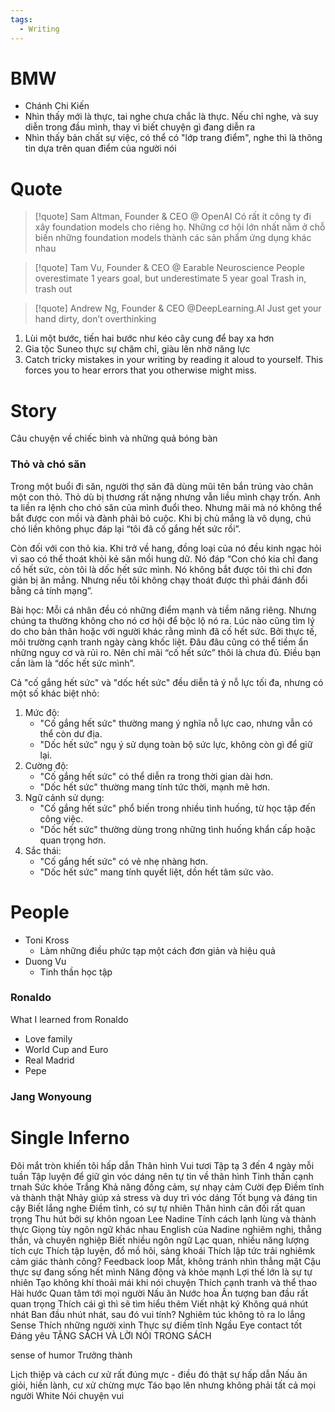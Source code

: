 ```yaml
---
tags:
  - Writing
---
```

# BMW

- Chánh Chi Kiến
- Nhìn thấy mới là thực, tai nghe chưa chắc là thực. Nếu chỉ nghe, và suy diễn trong đầu mình, thay vì biết chuyện gì đang diễn ra
- Nhìn thấy bản chất sự việc, có thể có "lớp trang điểm", nghe thì là thông tin dựa trên quan điểm của người nói

# Quote

> [!quote] Sam Altman, Founder & CEO @ OpenAI
> Có rất ít công ty đi xây foundation models cho riêng họ. Những cơ hội lớn nhất nằm ở chỗ biến những foundation models thành các sản phẩm ứng dụng khác nhau

> [!quote] Tam Vu, Founder & CEO @ Earable Neuroscience
> People overestimate 1 years goal, but underestimate 5 year goal
> Trash in, trash out

> [!quote] Andrew Ng, Founder & CEO @DeepLearning.AI
> Just get your hand dirty, don’t overthinking

1. Lùi một bước, tiến hai bước như kéo cây cung để bay xa hơn
2. Gia tộc Suneo thực sự chăm chỉ, giàu lên nhờ năng lực
3. Catch tricky mistakes in your writing by reading it aloud to yourself. This forces you to hear errors that you otherwise might miss.

# Story

Câu chuyện về chiếc bình và những quả bóng bàn

### Thỏ và chó săn

Trong một buổi đi săn, người thợ săn đã dùng mũi tên bắn trúng vào chân một con thỏ. Thỏ dù bị thương rất nặng nhưng vẫn liều mình chạy trốn. Anh ta liền ra lệnh cho chó săn của mình đuổi theo. Nhưng mãi mà nó không thể bắt được con mồi và đành phải bỏ cuộc. Khi bị chủ mắng là vô dụng, chú chó liền không phục đáp lại “tôi đã cố gắng hết sức rồi”.

Còn đối với con thỏ kia. Khi trở về hang, đồng loại của nó đều kinh ngạc hỏi vì sao có thể thoát khỏi kẻ săn mồi hung dữ. Nó đáp “Con chó kia chỉ đang cố hết sức, còn tôi là dốc hết sức mình. Nó không bắt được tôi thì chỉ đơn giản bị ăn mắng. Nhưng nếu tôi không chạy thoát được thì phải đánh đổi bằng cả tính mạng”.

Bài học: Mỗi cá nhân đều có những điểm mạnh và tiềm năng riêng. Nhưng chúng ta thường không cho nó cơ hội để bộc lộ nó ra. Lúc nào cũng tìm lý do cho bản thân hoặc với người khác rằng mình đã cố hết sức. Bởi thực tế, môi trường cạnh tranh ngày càng khốc liệt. Đâu đâu cũng có thể tiềm ẩn những nguy cơ và rủi ro. Nên chỉ mãi “cố hết sức” thôi là chưa đủ. Điều bạn cần làm là “dốc hết sức mình”.

Cả "cố gắng hết sức" và "dốc hết sức" đều diễn tả ý nỗ lực tối đa, nhưng có một số khác biệt nhỏ:

1. Mức độ:
    - "Cố gắng hết sức" thường mang ý nghĩa nỗ lực cao, nhưng vẫn có thể còn dư địa.
    - "Dốc hết sức" ngụ ý sử dụng toàn bộ sức lực, không còn gì để giữ lại.
2. Cường độ:
    - "Cố gắng hết sức" có thể diễn ra trong thời gian dài hơn.
    - "Dốc hết sức" thường mang tính tức thời, mạnh mẽ hơn.
3. Ngữ cảnh sử dụng:
    - "Cố gắng hết sức" phổ biến trong nhiều tình huống, từ học tập đến công việc.
    - "Dốc hết sức" thường dùng trong những tình huống khẩn cấp hoặc quan trọng hơn.
4. Sắc thái:
    - "Cố gắng hết sức" có vẻ nhẹ nhàng hơn.
    - "Dốc hết sức" mang tính quyết liệt, dồn hết tâm sức vào.

# People

- Toni Kross
	- Làm những điều phức tạp một cách đơn giản và hiệu quả
- Duong Vu
	- Tinh thần học tập

### Ronaldo

What I learned from Ronaldo

- Love family
- World Cup and Euro
- Real Madrid
- Pepe

### Jang Wonyoung

# Single Inferno

Đôi mắt tròn khiến tôi hấp dẫn
Thân hình
Vui tươi
Tập tạ 3 đến 4 ngày mỗi tuần
Tập luyện để giữ gìn vóc dáng nên tự tin về thân hình
Tinh thần cạnh trnah
Sức khỏe
Trắng
Khả năng đồng cảm, sự nhạy cảm
Cười đẹp
Điềm tĩnh và thành thật
Nhảy giúp xả stress và duy trì vóc dáng
Tốt bụng và đáng tin cậy
Biết lắng nghe
Điềm tĩnh, có sự tự nhiên
Thân hình cân đối rất quan trọng
Thu hút bởi sự khôn ngoan
Lee Nadine
Tính cách lạnh lùng và thành thực
Giọng tùy ngôn ngữ khác nhau
English của Nadine nghiêm nghị, thẳng thắn, và chuyên nghiệp
Biết nhiều ngôn ngữ
Lạc quan, nhiều năng lượng tích cực
Thích tập luyện, đổ mồ hôi, sảng khoái
Thích lập tức trải nghiêmk cảm giác thành công? Feedback loop
Mắt, không tránh nhìn thẳng mặt
Cậu thực sự đang sống hết mình
Năng động và khỏe mạnh
Lợi thế lớn là sự tự nhiên
Tạo không khí thoải mái khi nói chuyện
Thích cạnh tranh và thể thao
Hài hước
Quan tâm tới mọi người
Nấu ăn
Nước hoa
Ấn tượng ban đầu rất quan trọng
Thích cái gì thì sẽ tìm hiểu thêm
Viết nhật ký
Không quá nhút nhát
Ban đầu nhút nhát, sau đó vui tính?
Nghiêm túc không tỏ ra lo lắng
Sense
Thích những người xinh
Thực sự điềm tĩnh
Ngầu
Eye contact tốt
Đáng yêu
TẶNG SÁCH VÀ LỜI NÓI TRONG SÁCH

sense of humor
Trưởng thành

Lịch thiệp và cách cư xử rất đúng mực - điều đó thật sự hấp dẫn
Nấu ăn giỏi, hiền lành, cư xử chừng mực
Táo bạo lên nhưng không phải tất cả mọi người
White
Nói chuyện vui